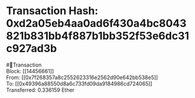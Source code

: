
Transaction Hash: 0xd2a05eb4aa0ad6f430a4bc8043821b831bb4f887b1bb352f53e6dc31c927ad3b
====================================================================================
  
#💸Transaction  
Block: [[14456661]]  
From: [[0x7f268357a8c2552623316e2562d90e642bb538e5]]  
To: [[0x49396a88550d8a6c733fd09da9184986cd724065]]  
Transferred: 0.336159 Ether